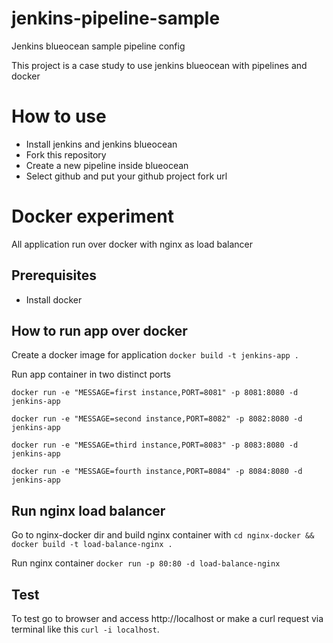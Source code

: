 # jenkins-pipeline-sample
Jenkins blueocean sample pipeline config

This project is a case study to use jenkins blueocean with pipelines and docker

# How to use
- Install jenkins and jenkins blueocean
- Fork this repository
- Create a new pipeline inside blueocean
- Select github and put your github project fork url

# Docker experiment
All application run over docker with nginx as load balancer

## Prerequisites
- Install docker

## How to run app over docker
Create a docker image for application ```docker build -t jenkins-app .```

Run app container in two distinct ports

``` docker run -e "MESSAGE=first instance,PORT=8081" -p 8081:8080 -d jenkins-app ```

``` docker run -e "MESSAGE=second instance,PORT=8082" -p 8082:8080 -d jenkins-app ```

``` docker run -e "MESSAGE=third instance,PORT=8083" -p 8083:8080 -d jenkins-app ```

``` docker run -e "MESSAGE=fourth instance,PORT=8084" -p 8084:8080 -d jenkins-app ```

## Run nginx load balancer

Go to nginx-docker dir and build nginx container with ```cd nginx-docker && docker build -t load-balance-nginx .```

Run nginx container ```docker run -p 80:80 -d load-balance-nginx ```

## Test
To test go to browser and access http://localhost or make a curl request via terminal like this ```curl -i localhost```.
